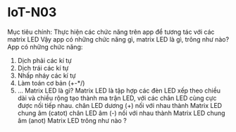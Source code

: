 # IoT-N03
Mục tiêu chính: Thực hiện các chức năng trên app để tương tác với các matrix LED
Vậy app có những chức năng gì, matrix LED là gì, trông như nào?
App có những chức năng:
1. Dịch phải các kí tự
2. Dịch trái các kí tự
3. Nhấp nháy các kí tự
4. Làm toán cơ bản (+-*/)
5. ...
Matrix LED là gì?
Matrix LED là tập hợp các đèn LED xếp theo chiều dài và chiều rộng tạo thành ma trận LED, với các chân LED cùng cực được nối tiếp nhau.
chân LED dương (+) nối với nhau thành Matrix LED chung âm (catot)
chân LED âm (-) nối với nhau thành Matrix LED chung âm (anot)
Matrix LED trông như nào ?
